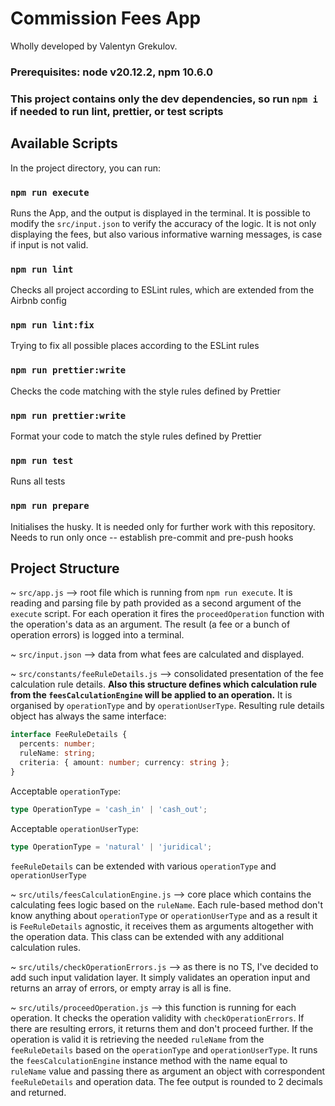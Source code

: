 # Commission Fees App

Wholly developed by Valentyn Grekulov.

### Prerequisites: node v20.12.2, npm 10.6.0

### This project contains only the dev dependencies, so run `npm i` if needed to run lint, prettier, or test scripts

## Available Scripts

In the project directory, you can run:

### `npm run execute`

Runs the App, and the output is displayed in the terminal.
It is possible to modify the `src/input.json` to verify the accuracy of the logic.
It is not only displaying the fees, but also various informative warning messages, is case if input is not valid.

### `npm run lint`

Checks all project according to ESLint rules, which are extended from the Airbnb config

### `npm run lint:fix`

Trying to fix all possible places according to the ESLint rules

### `npm run prettier:write`

Checks the code matching with the style rules defined by Prettier

### `npm run prettier:write`

Format your code to match the style rules defined by Prettier

### `npm run test`

Runs all tests

### `npm run prepare`

Initialises the husky. It is needed only for further work with this repository.
Needs to run only once -- establish pre-commit and pre-push hooks

## Project Structure

~ `src/app.js` --> root file which is running from `npm run execute`.
It is reading and parsing file by path provided as a second argument of the `execute` script.
For each operation it fires the `proceedOperation` function with the operation's data as an argument.
The result (a fee or a bunch of operation errors) is logged into a terminal.

~ `src/input.json` --> data from what fees are calculated and displayed.

~ `src/constants/feeRuleDetails.js` --> consolidated presentation of the fee calculation rule details.
**Also this structure defines which calculation rule from the `feesCalculationEngine` will be applied to an operation.**
It is organised by `operationType` and by `operationUserType`.
Resulting rule details object has always the same interface:

```typescript
interface FeeRuleDetails {
  percents: number;
  ruleName: string;
  criteria: { amount: number; currency: string };
}
```

Acceptable `operationType`:

```typescript
type OperationType = 'cash_in' | 'cash_out';
```

Acceptable `operationUserType`:

```typescript
type OperationType = 'natural' | 'juridical';
```

`feeRuleDetails` can be extended with various `operationType` and `operationUserType`

~ `src/utils/feesCalculationEngine.js` --> core place which contains the calculating fees logic based on the `ruleName`.
Each rule-based method don't know anything about `operationType` or `operationUserType` and
as a result it is `FeeRuleDetails` agnostic, it receives them as arguments altogether with the operation data.
This class can be extended with any additional calculation rules.

~ `src/utils/checkOperationErrors.js` --> as there is no TS, I've decided to add such input validation layer.
It simply validates an operation input and returns an array of errors, or empty array is all is fine.

~ `src/utils/proceedOperation.js` --> this function is running for each operation.
It checks the operation validity with `checkOperationErrors`.
If there are resulting errors, it returns them and don't proceed further.
If the operation is valid it is retrieving the needed `ruleName` from the `feeRuleDetails` based on the `operationType`
and `operationUserType`.
It runs the `feesCalculationEngine` instance method with the name equal to `ruleName` value
and passing there as argument an object with correspondent `feeRuleDetails` and operation data.
The fee output is rounded to 2 decimals and returned.
